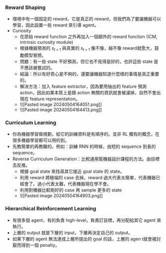 ### Reward Shaping

* 環境中有一個固定的 reward，它是真正的 reward，但我們為了要讓機器可以學習，因此設置一些 reward 來引導 agent。
* Curiosity
	* 在原始 reward function 之外再加入一個額外的 reward function (ICM, intrinsic curiosity module)
	* 根據機器預測的 $s_{t+1}$ 與真實的 $s_{t+1}$ 像不像，越不像 reward就愈大，鼓勵模型冒險。
	* 問題：有一些 state 不好預測，但它也不見得是好的，也許這些 state 是不應該被嘗試的。
	* 結論：所以有好奇心是不夠的，還要讓機器知道什麼樣的事情是真正重要的。
	* 解決方法：加入 feature extractor，因為要用抽出的 feature 預測 action，因此如果本質上是跟 action 無關的資訊就會被濾掉，自然不會出現在 feature representation。
	* ![[Pasted image 20240504164051.png]]
	* ![[Pasted image 20240504164413.png]]
### Curriculum Learning

* 你為機器學習做規劃，給它的訓練資料是有順序的。並非 RL 獨有的概念，在很多機器學習都可以用的到。
* 先教簡單的再教難的。例如：訓練 RNN 的時候，由短的 sequence 到長的 sequence。
* Reverse Curriculum Generation：比較通用幫機器設計課程的方法。由目標去反推。
	* 根據 goal state 來找尋其它接近 goal state 的 state。
	* 利用 reward 將極端的 case 去掉。reward 過大代表太簡單，代表機器已經會了。過小代表太難，代表機器現在學不會。
	* 利用對機器比較剛好的 case 再 sample 更多的 state
	* ![[Pasted image 20240504164903.png]]

### Hierarchical Reinforcement Learning

* 有很多個 agent，有的負責 high-level，負責訂目標，再分配給其它 agent 來執行。
* 上層的 output 就是下層的 input，下層再決定自己的 output。
* 如果下層的 agent 無法達成上層所提出的 goal 的話，上層的 agen t就會被討厭而得到一個 penalty。